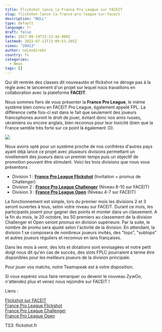 ```yaml
---
title: Flickshot lance la France Pro League sur FACEIT
slug: flickshot-lance-la-france-pro-league-sur-faceit
description: "NULL"
type: default
language: fr
draft: false
date: 2017-09-19T15:23:44.000Z
lastmod: 2022-07-12T13:09:53.205Z
views: "20413"
author: neLendirekt
country: fs
categories:
  - News
tags: []
---
```

Qui dit rentrée des classes dit nouveautés et flickshot ne déroge pas à la règle avec le lancement d'un projet sur lequel nous travaillons en collaboration avec la plateforme **FACEIT**.

Nous sommes fiers de vous présenter la **France Pro League**, le même système bien connu en FACEIT Pro League, également appelé FPL. La différence cette fois-ci est dans le fait que seulement des joueurs francophones auront le droit de jouer, évitant donc nos amis russes, ukrainiens ou encore anglais, bien reconnus pour leur toxicité (bien que la France semble très forte sur ce point là également :D).

![](/images/articles/59bfbda0dde62/images/kY8Awm7od0GMyswHSq1jzveR8P2ryqo7dfgH2E0j.png)

Nous avons opté pour un système proche de nos confrères d'autres pays ayant déjà lancé ce projet avec plusieurs divisions permettant un nivellement des joueurs dans un premier temps puis un objectif de promotion pouvant être stimulant. Voici les trois divisions que nous vous présentons :

* Division 1 : [**France Pro League Flickshot**](https://www.faceit.com/en/hub/45790240-4d16-4669-a83c-9fb253e132cc/France%20Pro%20League) (Invitation + promus de Challenger)
* Division 2 : [**France Pro League Challenger**](https://www.faceit.com/en/hub/84a5026b-9aa5-47bd-b638-dbd15d2e41d8/France%20Pro%20League%20Challenger) (Niveau 8-10 sur FACEIT)
* Division 3 : [**France Pro League Open**](https://www.faceit.com/en/hub/f0985a8b-9ef4-44d8-b663-7a8273e7e499/France%20Pro%20League%20Open) (Niveau 4-7 sur FACEIT)

Le fonctionnement est simple, lors du premier mois les divisions 2 et 3 seront ouvertes à tous, selon votre niveau sur FACEIT. Durant ce mois, les participants jouent pour gagner des points et monter dans un classement. A la fin du mois, le 20 octobre, les 50 premiers au classement de la division Challenger et Open seront promus en division supérieure. Par la suite, le nombre de promu sera ajusté selon l'activité de la division. En attendant, la division 1 se composera de nombreux joueurs invités, des "tops", "subtops" et autres joueurs réguliers et reconnus en lans françaises. 

Dans les mois à venir, des lots et dotations sont envisagées et notre petit doigt nous dit qu'en cas de succès, des slots FPLC pourraient à terme être disponibles pour les meilleurs joueurs de la division principale.

Pour jouer vos matchs, notre Teamspeak est à votre disposition. 

Si vous espérez vous faire remarquer ou devenir le nouveau ZywOo, n'attendez plus et venez nous rejoindre sur FACEIT !

Liens : 

[Flickshot sur FACEIT](https://www.faceit.com/en/organizers/827ecd3f-279b-43ef-b9b0-5dcdfc00654e/Flickshot)  
[France Pro League Flickshot](https://www.faceit.com/en/hub/45790240-4d16-4669-a83c-9fb253e132cc/France%20Pro%20League%20Flickshot)  
[France Pro League Challenger](https://www.faceit.com/en/hub/84a5026b-9aa5-47bd-b638-dbd15d2e41d8/France%20Pro%20League%20Challenger)  
[France Pro League Open](https://www.faceit.com/en/hub/f0985a8b-9ef4-44d8-b663-7a8273e7e499/France%20Pro%20League%20Open)

TS3: flickshot.fr
